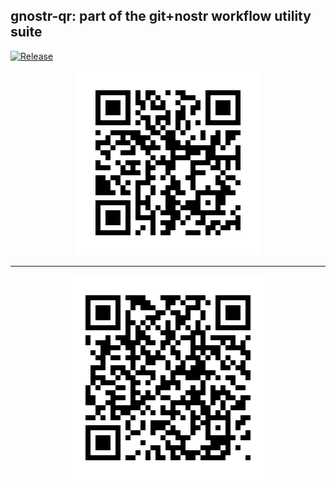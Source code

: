 ## gnostr-qr: part of the git+nostr workflow utility suite

[![Release](https://github.com/gnostr-org/gnostr_qr/actions/workflows/release.yml/badge.svg)](https://github.com/gnostr-org/gnostr_qr/actions/workflows/release.yml)

<center>

![](./f59f422e754bb32724c17fc3e2d4b74aa13f200c38a3aa8b9e22763691bb2311.png)

<hr>

![](./8bf2a7619bedf4e1c6138268e32ea950ecfcdb18b9cef767ce2bcf36f49aa395.png)